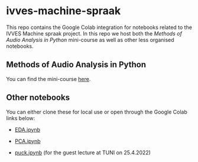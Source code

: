 # ivves-machine-spraak

This repo contains the Google Colab integration for notebooks related to the
IVVES Machine spraak project. In this repo we host both the *Methods of Audio
Analysis in Python* mini-course as well as other less organised notebooks.

## Methods of Audio Analysis in Python

You can find the mini-course [here](https://github.com/solita/ivves-machine-spraak/tree/main/courses/methods).

## Other notebooks

You can either clone these for local use or open through the Google Colab links
below:

- [EDA.ipynb](https://colab.research.google.com/github/solita/ivves-machine-spraak/blob/main/notebooks/EDA.ipynb)

- [PCA.ipynb](https://colab.research.google.com/github/solita/ivves-machine-spraak/blob/main/notebooks/PCA.ipynb)

- [puck.ipynb](https://colab.research.google.com/github/solita/ivves-machine-spraak/blob/main/notebooks/puck.ipynb) (for the guest lecture at TUNI on 25.4.2022)

